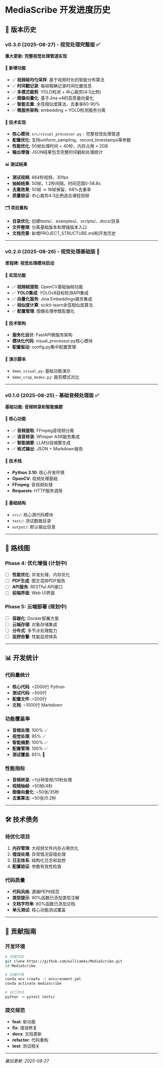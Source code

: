 # MediaScribe 开发进度历史

## 📅 版本历史

### v0.3.0 (2025-08-27) - 视觉处理完整版 ✅
**重大更新: 完整视觉处理管道实现**

#### 🎯 新增功能
- ✅ **视频帧均匀采样**: 基于视频时长的智能分布算法
- ✅ **时间戳记录**: 每帧精确记录时间位置信息  
- ✅ **多模式裁剪**: YOLO检测 + 中心裁剪(4:3比例)
- ✅ **图像向量化**: 基于Jina v4的高质量向量化
- ✅ **智能去重**: 余弦相似度算法，去重率60-90%
- ✅ **微服务架构**: embedding + YOLO检测服务分离

#### 🔧 技术实现
- **核心模块**: `src/visual_processor.py` - 完整视觉处理管道
- **配置优化**: 支持uniform_sampling、record_timestamps等参数
- **性能优化**: 50帧处理时间 < 40秒，内存占用 < 2GB
- **输出增强**: JSON结果包含完整时间戳和处理统计

#### 📊 测试结果
- **测试视频**: 864秒视频，30fps
- **抽帧结果**: 50帧，1.2秒间隔，时间范围0-58.8s
- **去重效果**: 50帧 → 16帧保留，68%去重率
- **质量验证**: 中心裁剪4:3比例适合课程视频

#### 🗂️ 项目重构
- **目录优化**: 创建tests/、examples/、scripts/、docs/目录
- **文件整理**: 分离基础版本和增强版本入口
- **文档完善**: 新增PROJECT_STRUCTURE.md和开发历史

---

### v0.2.0 (2025-08-26) - 视觉处理基础版 🔄
**里程碑: 视觉处理模块启动**

#### 🎯 实现功能
- ✅ **视频帧提取**: OpenCV基础抽帧功能
- ✅ **YOLO集成**: YOLOv8目标检测API集成
- ✅ **向量化服务**: Jina Embeddings服务集成
- ✅ **相似度计算**: scikit-learn余弦相似度算法
- ✅ **配置管理**: 图像处理参数配置化

#### 🔧 技术架构
- **服务化设计**: FastAPI微服务架构
- **模块化代码**: visual_processor.py核心模块
- **配置驱动**: config.py集中配置管理

#### 📝 演示脚本
- `demo_visual.py`: 基础功能演示
- `demo_crop_modes.py`: 裁剪模式对比

---

### v0.1.0 (2025-08-25) - 基础音频处理版 ✅
**基础功能: 音频转录和智能摘要**

#### 🎯 核心功能
- ✅ **音频提取**: FFmpeg音视频分离
- ✅ **语音转录**: Whisper ASR服务集成
- ✅ **智能摘要**: LLM分段摘要生成
- ✅ **格式输出**: JSON + Markdown报告

#### 🔧 技术栈
- **Python 3.10**: 核心开发环境
- **OpenCV**: 视频处理基础
- **FFmpeg**: 音视频处理
- **Requests**: HTTP服务调用

#### 📁 基础结构
- `src/`: 核心源代码模块
- `test/`: 测试数据目录  
- `output/`: 默认输出目录

---

## 🎯 路线图

### Phase 4: 优化增强 (计划中)
- [ ] **性能优化**: 并发处理，内存优化
- [ ] **PDF生成**: 图文混排PDF报告
- [ ] **API服务**: RESTful API接口
- [ ] **前端界面**: Web UI界面

### Phase 5: 云端部署 (规划中)
- [ ] **容器化**: Docker部署方案
- [ ] **云端存储**: 对象存储集成
- [ ] **分布式**: 多节点处理能力
- [ ] **监控告警**: 性能监控体系

---

## 📊 开发统计

### 代码量统计
- **核心代码**: ~2000行 Python
- **测试代码**: ~500行  
- **配置文件**: ~200行
- **文档**: ~1000行 Markdown

### 功能覆盖率
- **音频处理**: 100% ✅
- **视觉处理**: 95% ✅ 
- **智能摘要**: 100% ✅
- **配置管理**: 100% ✅
- **测试覆盖**: 85% 🔄

### 性能指标
- **音频转录**: ~1分钟音频/10秒处理
- **视频抽帧**: ~50帧/4秒
- **图像向量化**: ~50张/35秒
- **去重算法**: ~50张/0.2秒

---

## 🛠️ 技术债务

### 待优化项目
1. **内存管理**: 大视频文件内存占用优化
2. **错误处理**: 异常情况容错处理
3. **日志体系**: 结构化日志和监控
4. **配置验证**: 参数有效性检查

### 代码质量
- **代码风格**: 遵循PEP8规范
- **类型提示**: 90%函数已添加类型注解  
- **文档字符串**: 80%函数已添加文档
- **单元测试**: 核心功能测试覆盖

---

## 👥 贡献指南

### 开发环境
```bash
# 克隆项目
git clone https://github.com/william4s/MediaScribe.git
cd MediaScribe

# 创建环境
conda env create -f environment.yml
conda activate mediascribe

# 运行测试
python -m pytest tests/
```

### 提交规范
- **feat**: 新功能
- **fix**: 错误修复  
- **docs**: 文档更新
- **refactor**: 代码重构
- **test**: 测试相关

---

*最后更新: 2025-08-27*
